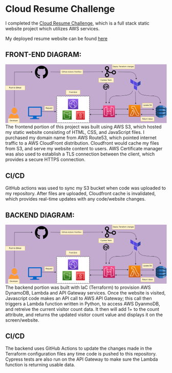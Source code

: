 # Cloud Resume Challenge 

I completed the [Cloud Resume Challenge](https://cloudresumechallenge.dev/docs/the-challenge/aws/), which is a full stack static website project which utilizes AWS services.

My deployed resume website can be found [here](https://chasedecosterresume.com)

## FRONT-END DIAGRAM:
![This is an image](images/front_end.png)
The frontend portion of this project was built using AWS S3, which hosted my static website consisting of HTML, CSS, and JavaScript files. I purchased my domain name from AWS Route53, which pointed internet traffic to a AWS CloudFront  distribution. Cloudfront would cache my files from S3, and serve my website content to users. AWS Certificate manager was also used to establish a TLS connection between the client, which provides a secure HTTPS connection. 

## CI/CD
GitHub actions was used to sync my S3 bucket when code was uploaded to my repository. After files are uploaded, Cloudfront cache is invalidated, which provides real-time updates with any code/website changes.

## BACKEND DIAGRAM:
![This is an image](images/back_end.png)
The backend portion was built with IaC (Terraform) to provision AWS DynamoDB, Lambda and API Gateway services. Once the website is visited, Javascript code makes an API call to AWS API Gateway; this call then triggers a Lambda function written in Python, to access AWS DyanmoDB, and retreive the current visitor count data. It then will add 1+ to the count attribute, and returns the updated visitor count value and displays it on the screen/website. 

## CI/CD
The backend uses GitHub Actions to update the changes made in the Terraform configuration files any time code is pushed to this repository. Cypress tests are also run on the API Gateway to make sure the Lambda function is returning usable data.